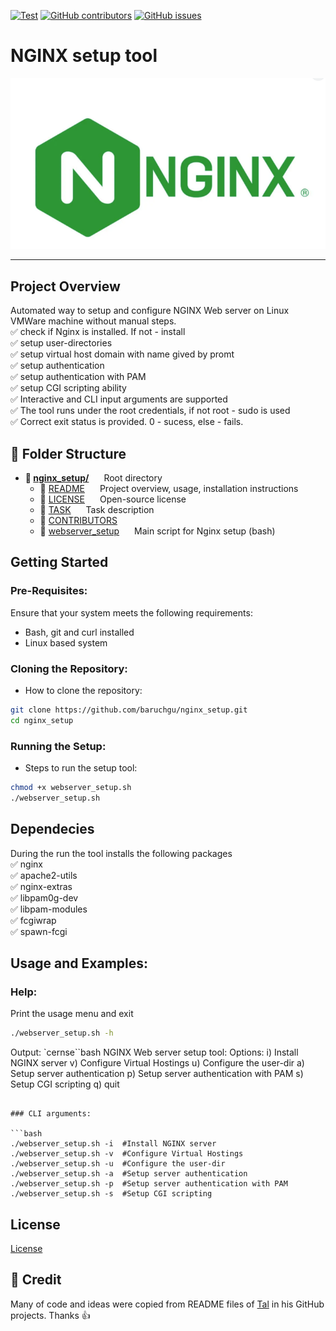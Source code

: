 [![Test](https://img.shields.io/badge/NGINX%20setup%20tool-8A2BE2)]([https://](https://img.shields.io/badge/NGINX%20setup%20tool-8A2BE2))
[![GitHub contributors](https://img.shields.io/github/contributors/baruchgu/nginx_setup)](https://github.com/baruchgu/nginx_setup/graphs/contributors)
[![GitHub issues](https://img.shields.io/github/issues/coderjojo/creative-profile-readme)](https://github.com/baruchgu/nginx_setup/issues)

# NGINX setup tool
![NGINX logo](assets/NGINX.png)

---

## Project Overview
Automated way to setup and configure NGINX Web server on Linux VMWare machine without manual steps.   
✅ check if Nginx is installed. If not - install   
✅ setup user-directories    
✅ setup virtual host domain with name gived by promt  
✅ setup authentication  
✅ setup authentication with PAM  
✅ setup CGI scripting ability  
✅ Interactive and CLI input arguments are supported  
✅ The tool runs under the root credentials, if not root - sudo is used   
✅ Correct exit status is provided. 0 - sucess, else - fails.

## 📁 Folder Structure
- **📁 <span style="display: inline-block; margin-right: 20px;">[nginx_setup/](./)</span>** Root directory  
  - 📄 <span style="display: inline-block; margin-right: 20px;">[README](./README.md)</span> Project overview, usage, installation instructions  
  - 📄 <span style="display: inline-block; margin-right: 20px;">[LICENSE](./LICENSE)</span> Open-source license  
  - 📄 <span style="display: inline-block; margin-right: 20px;">[TASK](./TASK.md)</span> Task description  
  - 📄 <span style="display: inline-block; margin-right: 20px;">[CONTRIBUTORS](./CONTRIBUTORS.md)</span>
  - 📄 <span style="display: inline-block; margin-right: 20px;">[webserver_setup](./webserver_setup.sh)</span> Main script for Nginx setup (bash)  

## Getting Started
### Pre-Requisites:
Ensure that your system meets the following requirements:
- Bash, git and curl installed
- Linux based system

### Cloning the Repository:
- How to clone the repository:
```bash
git clone https://github.com/baruchgu/nginx_setup.git
cd nginx_setup
```
### Running the Setup:
- Steps to run the setup tool:
```bash
chmod +x webserver_setup.sh
./webserver_setup.sh
```
## Dependecies
During the run the tool installs the following packages  
✅ nginx  
✅ apache2-utils  
✅ nginx-extras  
✅ libpam0g-dev  
✅ libpam-modules  
✅ fcgiwrap  
✅ spawn-fcgi  

## Usage and Examples:

### Help:
Print the usage menu and exit
```bash
./webserver_setup.sh -h  
``` 
Output:
`cernse``bash
NGINX Web server setup tool:
	Options:
	i) Install NGINX server 
	v) Configure Virtual Hostings
	u) Configure the user-dir
	a) Setup server authentication
	p) Setup server authentication with PAM
	s) Setup CGI scripting
	q) quit
```

### CLI arguments:

```bash
./webserver_setup.sh -i  #Install NGINX server
./webserver_setup.sh -v  #Configure Virtual Hostings
./webserver_setup.sh -u  #Configure the user-dir
./webserver_setup.sh -a  #Setup server authentication
./webserver_setup.sh -p  #Setup server authentication with PAM
./webserver_setup.sh -s  #Setup CGI scripting
``` 

## License
[License](./LICENSE)

## 🙇 Credit
Many of code and ideas were copied from README files of [Tal](https://github.com/mendelsontal) in his GitHub projects. Thanks :+1:

